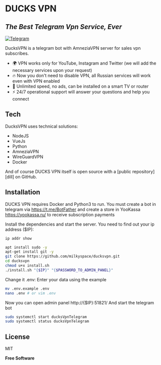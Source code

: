 # DUCKS VPN
## _The Best Telegram Vpn Service, Ever_

[![Telegram](https://img.shields.io/badge/Telegram-2CA5E0?style=for-the-badge&logo=telegram&logoColor=white)](https://t.me/vladimir_kvms)

DucksVPN is a telegram bot with AmneziaVPN server for sales vpn subscribes.

- 🌍 VPN works only for YouTube, Instagram and Twitter (we will add the necessary services upon your request)
- 🔥 Now you don't need to disable VPN, all Russian services will work even with VPN enabled
- 🚀 Unlimited speed, no ads, can be installed on a smart TV or router
- ⚡️ 24/7 operational support will answer your questions and help you connect

## Tech

DucksVPN uses technical solutions:
- NodeJS
- VueJs
- Python
- AmneziaVPN
- WireGuardVPN
- Docker

And of course DUCKS VPN itself is open source with a [public repository][dill] on GitHub.

## Installation

DUCKS VPN requires Docker and Python3 to run.
You must create a bot in telegram via https://t.me/BotFather and create a store in YooKassa https://yookassa.ru/ to receive subscription payments

Install the dependencies and start the server.
You need to find out your ip address ($IP):
```sh
ip addr show
```

```sh
apt install sudo -y
apt-get install git -y
git clone https://github.com/milkyspace/ducksvpn.git
cd ducksvpn
chmod u+x install.sh
./install.sh "{$IP}" "{$PASSWORD_TO_ADMIN_PANEL}"
```

Change it .env: Enter your data using the example
```sh
mv .env.example .env
nano .env # or vim .env
```

Now you can open admin panel http://{$IP}:51821/
And start the telegram bot
```sh
sudo systemctl start ducksVpnTelegram
sudo systemctl status ducksVpnTelegram
```


## License

MIT

**Free Software**
